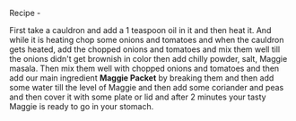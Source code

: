 Recipe -  

First take a cauldron and add a 1 teaspoon oil in it and then heat it. And while it is heating chop some onions and tomatoes and when the cauldron gets heated, add the chopped onions and tomatoes and mix them well till the onions didn't get brownish in color then add chilly powder, salt, Maggie masala. Then mix them well with chopped onions and tomatoes and then add our main ingredient **Maggie Packet** by breaking them and then add some water till the level of Maggie and then add some coriander and peas and then cover it with some plate or lid and after 2 minutes your tasty Maggie is ready to go in your stomach.